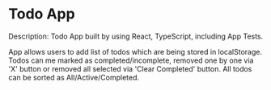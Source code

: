 # Todo App

Description: Todo App built by using React, TypeScript, including App Tests.

App allows users to add list of todos which are being stored in localStorage. Todos can me marked as completed/incomplete, removed one by one via 'X' button or removed all selected via 'Clear Completed' button. All todos can be sorted as All/Active/Completed.
